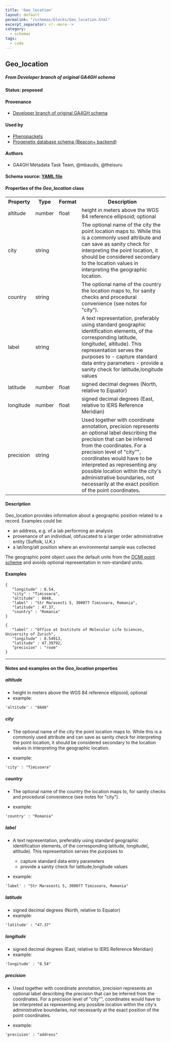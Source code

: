 ```yaml
---
title: 'Geo_location'
layout: default
permalink: "/schemas/blocks/Geo_location.html"
excerpt_separator: <!--more-->
category:
  - schemas
tags:
  - code
---
```

## Geo_location
##### From Developer branch of original GA4GH schema

#### Status: __proposed__

<!--more-->



#### Provenance  

* [Developer branch of original GA4GH schema](https://github.com/ga4gh-metadata/metadata-schemas/blob/master/schemas/shared.proto#L60)  

#### Used by  

* [Phenopackets](https://github.com/phenopackets/phenopacket-schema/blob/master/docs/geolocation.rst)  
* [Progenetix database schema (Beacon+ backend)](https://github.com/progenetix/schemas/tree/master/main/yaml)  

#### Authors

* GA4GH Metadata Task Team, @mbaudis, @theisuru

#### Schema source: [YAML file](https://github.com/ga4gh-schemablocks/blocks/blob/master/src/yaml/geo_location.yaml)    
#### Properties of the _Geo_location_ class    

<table>
  <tr>
    <th>Property</th>
    <th>Type</th>
    <th>Format</th>
    <th>Description</th>
  </tr>
  <tr>
    <td>altitude</td>
    <td>number</td>
    <td>float</td>
    <td>height in meters above the WGS 84 reference ellipsoid; optional</td>
  </tr>
  <tr>
    <td>city</td>
    <td>string</td>
    <td></td>
    <td>The optional name of the city the point location maps to. While this is a commonly used attribute and can save as sanity check for interpreting the point location, it should be considered secondary to the location values in interpreting the geographic location.
</td>
  </tr>
  <tr>
    <td>country</td>
    <td>string</td>
    <td></td>
    <td>The optional name of the country the location maps to, for sanity checks and procedural convenience (see notes for "city").
</td>
  </tr>
  <tr>
    <td>label</td>
    <td>string</td>
    <td></td>
    <td>A text representation, preferably using standard geographic identification elements,
of the corresponding latitude, longitude(, altitude). This representation serves the purposes to
  - capture standard data entry parameters
  - provide a sanity check for latitude,longitude values
</td>
  </tr>
  <tr>
    <td>latitude</td>
    <td>number</td>
    <td>float</td>
    <td>signed decimal degrees (North, relative to Equator)</td>
  </tr>
  <tr>
    <td>longitude</td>
    <td>number</td>
    <td>float</td>
    <td>signed decimal degrees (East, relative to IERS Reference Meridian)</td>
  </tr>
  <tr>
    <td>precision</td>
    <td>string</td>
    <td></td>
    <td>Used together with coordinate annotation, precision represents an optional label describing the precision that can be inferred from the coordinates. For a precision level of "city"", coordinates would have to be interpreted as representing any possible location within the city's administrative boundaries, not necessarily at the exact position of the point coordinates.
</td>
  </tr>

</table>


#### Description 
Geo_location provides information about a geographic position related to a record. Examples could be:

- an address, e.g. of a lab performing an analysis
- provenance of an individual, obfuscated to a larger order administrative entity (Suffolk, U.K.)
- a lat/long/alt position where an environmental sample was collected  

The geographic point object uses the default units from the [DCMI point scheme](http://dublincore.org/documents/dcmi-point/) and avoids optional representation in non-standard units.



#### Examples

```
{
   "longitude" : 8.54,
   "city" : "Timisoara",
   "altitude" : 8848,
   "label" : "Str Marasesti 5, 300077 Timisoara, Romania",
   "latitude" : 47.37,
   "country" : "Romania"
}
```
```
{
   "label" : "Office at Institute of Molecular Life Sciences, University of Zurich",
   "longitude" : 8.54913,
   "latitude" : 47.39792,
   "precision" : "room"
}
```
--------------------------------------------------------------------------------

<h4>Notes and examples on the <i>Geo_location</i> properties</h4>

##### altitude

* height in meters above the WGS 84 reference ellipsoid; optional
* example:

```
'altitude' : "8848"
```

##### city

* The optional name of the city the point location maps to. While this is a commonly used attribute and can save as sanity check for interpreting the point location, it should be considered secondary to the location values in interpreting the geographic location.

* example:

```
'city' : "Timisoara"
```

##### country

* The optional name of the country the location maps to, for sanity checks and procedural convenience (see notes for "city").

* example:

```
'country' : "Romania"
```

##### label

* A text representation, preferably using standard geographic identification elements,
of the corresponding latitude, longitude(, altitude). This representation serves the purposes to
  - capture standard data entry parameters
  - provide a sanity check for latitude,longitude values

* example:

```
'label' : "Str Marasesti 5, 300077 Timisoara, Romania"
```

##### latitude

* signed decimal degrees (North, relative to Equator)
* example:

```
'latitude' : "47.37"
```

##### longitude

* signed decimal degrees (East, relative to IERS Reference Meridian)
* example:

```
'longitude' : "8.54"
```

##### precision

* Used together with coordinate annotation, precision represents an optional label describing the precision that can be inferred from the coordinates. For a precision level of "city"", coordinates would have to be interpreted as representing any possible location within the city's administrative boundaries, not necessarily at the exact position of the point coordinates.

* example:

```
'precision' : "address"
```

